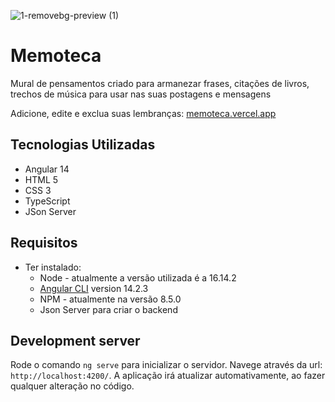 ![1-removebg-preview (1)](https://user-images.githubusercontent.com/38231311/191390238-92ee7bc8-557d-4fc4-9e3b-c1d1cbbab041.png)

# Memoteca
Mural de pensamentos criado para armanezar frases, citações de livros, trechos de música para usar nas suas postagens e mensagens

Adicione, edite e exclua suas lembranças:
[memoteca.vercel.app](https://memoteca.vercel.app/listarPensamento)

## Tecnologias Utilizadas
- Angular 14
- HTML 5
- CSS 3
- TypeScript
- JSon Server

## Requisitos
- Ter instalado:
  - Node - atualmente a versão utilizada é a 16.14.2
  - [Angular CLI](https://github.com/angular/angular-cli) version 14.2.3
  - NPM - atualmente na versão 8.5.0
  - Json Server para criar o backend




## Development server

Rode o comando `ng serve` para inicializar o servidor. Navege através da url: `http://localhost:4200/`. A aplicação irá atualizar automativamente, ao fazer qualquer alteração no código.

